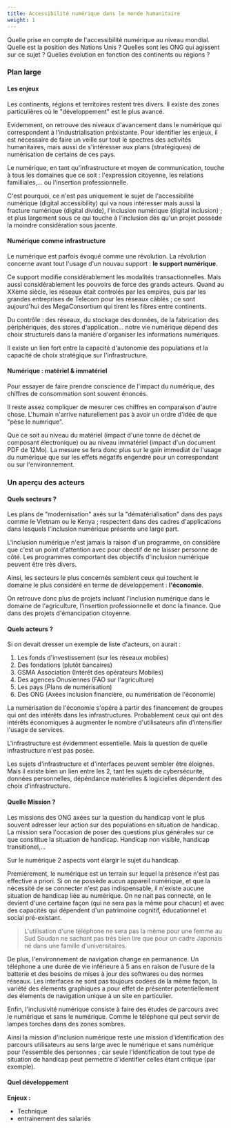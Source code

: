 ```yaml
---
title: Accessibilité numérique dans le monde humanitaire
weight: 1
---
```


Quelle prise en compte de l'accessibilité numérique au niveau mondial. Quelle est la position des Nations Unis ? Quelles sont les ONG qui agissent sur ce sujet ? Quelles évolution en fonction des continents ou régions ?

### Plan large

#### Les enjeux

Les continents, régions et territoires restent très divers. Il existe des zones particulières où le "développement" est le plus avancé.

Evidemment, on retrouve des niveaux d'avancement dans le numérique qui correspondent à l'industrialisation préxistante. Pour identifier les enjeux, il est nécessaire de faire un veille sur tout le spectres des activités humanitaires, mais aussi de s'intéresser aux plans (stratégiques) de numérisation de certains de ces pays.

Le numérique, en tant qu'infrastructure et moyen de communication, touche à tous les domaines que ce soit : l'expression citoyenne, les relations familliales,... ou l'insertion professionnelle.

C'est pourquoi, ce n'est pas uniquement le sujet de l'accessibilité numérique (digital accessibility) qui va nous intéresser mais aussi la fracture numérique (digital divide), l'inclusion numérique (digital inclusion) ; et plus largement sous ce qui touche à l'inclusion dès qu'un projet possède la moindre considération sous jacente.

#### Numérique comme infrastructure

Le numérique est parfois évoqué comme une révolution. La révolution concerne avant tout l'usage d'un nouvau support : **le support numérique**.

Ce support modifie considérablement les modalités transactionnelles. Mais aussi considérablement les pouvoirs de force des grands acteurs. Quand au XXème siècle, les réseaux était controlés par les empires, puis par les grandes entreprises de Telecom pour les réseaux câblés ; ce sont aujourd'hui des MegaConsortium qui tirent les fibres entre continents.

Du contrôle : des réseaux, du stockage des données, de la fabrication des périphériques, des stores d'application... notre vie numérique dépend des choix structurels dans la manière d'organiser les informations numériques.

Il existe un lien fort entre la capacité d'autonomie des populations et la capacité de choix stratégique sur l'infrastructure.

#### Numérique : matériel & immatériel

Pour essayer de faire prendre conscience de l'impact du numérique, des chiffres de consommation sont souvent énoncés. 

Il reste assez compliquer de mesurer ces chiffres en comparaison d'autre chose. L'humain n'arrive naturellement pas à avoir un ordre d'idée de que "pèse le numrique".

Que ce soit au niveau du matériel (impact d'une tonne de déchet de composant électronique) ou au niveau immatériel (impact d'un document PDF de 12Mo). La mesure se fera donc plus sur le gain immediat de l'usage du numérique que sur les effets négatifs engendré pour un correspondant ou sur l'environnement.

### Un aperçu des acteurs

#### Quels secteurs ?

Les plans de "modernisation" axés sur la "dématérialisation" dans des pays comme le Vietnam ou le Kenya ; respectent dans des cadres d'applications dans lesquels l'inclusion numérique présente une large part.

L'inclusion numérique n'est jamais la raison d'un programme, on considère que c'est un point d'attention avec pour obectif de ne laisser personne de côté. Les programmes comportant des objectifs d'inclusion numérique peuvent être très divers.

Ainsi, les secteurs le plus concernés semblent ceux qui touchent le domaine le plus considéré en terme de développement : **l'économie**.

On retrouve donc plus de projets incluant l'inclusion numérique dans le domaine de l'agriculture, l'insertion professionnelle et donc la finance. Que dans des projets d'émancipation citoyenne.

#### Quels acteurs ?

Si on devait dresser un exemple de liste d'acteurs, on aurait : 

1. Les fonds d'investissement (sur les réseaux mobiles)
1. Des fondations (plutôt bancaires)
1. GSMA Association (Intérêt des opérateurs Mobiles)
1. Des agences Onusiennes (FAO sur l'agriculture)
1. Les pays (Plans de numérisation)
1. Des ONG (Axées inclusion financière, ou numérisation de l'économie)

La numérisation de l'économie s'opére à partir des financement de groupes qui ont des intérêts dans les infrastructures. Probablement ceux qui ont des intérêts économiques à augmenter le nombre d'utilisateurs afin d'intensifier l'usage de services.

L'infrastructure est évidemment essentielle. Mais la question de quelle infrastructure n'est pas posée.

Les sujets d'infrastructure et d'interfaces peuvent sembler être éloignés. Mais il existe bien un lien entre les 2, tant les sujets de cybersécurité, données personnelles, dépéndance matérielles & logicielles dépendent des choix d'infrastructure.

#### Quelle Mission ?

Les missions des ONG axées sur la question du handicap vont le plus souvent adresser leur action sur des populations en situation de handicap. La mission sera l'occasion de poser des questions plus générales sur ce que consititue la situation de handicap. Handicap non visible, handicap transitionel,...

Sur le numérique 2 aspects vont élargir le sujet du handicap. 

Premièrement, le numérique est un terrain sur lequel la présence n'est pas effective a priori. Si on ne possède aucun appareil numérique, et que la nécessité de se connecter n'est pas indispensable, il n'existe aucune situation de handicap liée au numérique. On ne nait pas connecté, on le devient d'une certaine façon  (qui ne sera pas la même pour chacun) et avec des capacités qui dépendent d'un patrimoine cognitif, éducationnel et social pré-existant.

> L'utilisation d'une téléphone ne sera pas la même pour une femme au Sud Soudan ne sachant pas très bien lire que pour un cadre Japonais né dans une famille d'universitaires. 

De plus, l'environnement de navigation change en permanence. Un téléphone a une durée de vie inférieure à 5 ans en raison de l'usure de la batterie et des besoins de mises à jour des softwares ou des normes réseaux. Les interfaces ne sont pas toujours codées de la même façon, la variété des élements graphiques a pour effet de présenter potentiellement des élements de navigation unique à un site en particulier.

Enfin, l'inclusivité numérique consiste à faire des études de parcours avec le numérique et sans le numérique. Comme le téléphone qui peut servir de lampes torches dans des zones sombres.

Ainsi la mission d'inclusion numérique reste une mission d'identification des parcours utilisateurs au sens large avec le numérique et sans numérique pour l'essemble des personnes ; car seule l'identification de tout type de situation de handicap peut permettre d'identifier celles étant critique (par exemple).

#### Quel développement

**Enjeux :** 
 - Technique
 - entrainement des salariés